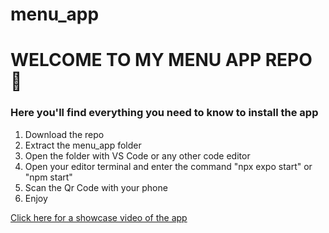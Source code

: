 # menu_app
<h1>WELCOME TO MY MENU APP REPO 👋</h1>

<h3>Here you'll find everything you need to know to install the app</h3>

<ol>
  <li>Download the repo</li>
  
  <li>Extract the menu_app folder</li>

  <li>Open the folder with VS Code or any other code editor</li>

  <li>Open your editor terminal and enter the command "npx expo start" or "npm start"</li>

  <li>Scan the Qr Code with your phone</li>

  <li>Enjoy</li>
  
</ol>

<a href="https://youtu.be/YbFS5vCkkAc">Click here for a showcase video of the app</a>
